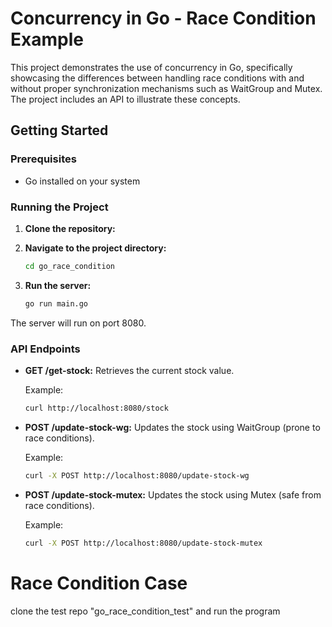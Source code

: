 # Concurrency in Go - Race Condition Example

This project demonstrates the use of concurrency in Go, specifically showcasing the differences between handling race conditions with and without proper synchronization mechanisms such as WaitGroup and Mutex. The project includes an API to illustrate these concepts.


## Getting Started

### Prerequisites

- Go installed on your system

### Running the Project

1. **Clone the repository:**

2. **Navigate to the project directory:**

    ```sh
    cd go_race_condition
    ```

3. **Run the server:**

    ```sh
    go run main.go
    ```

The server will run on port 8080.

### API Endpoints

- **GET /get-stock:** Retrieves the current stock value.

    Example:

    ```sh
    curl http://localhost:8080/stock
    ```

- **POST /update-stock-wg:** Updates the stock using WaitGroup (prone to race conditions).

    Example:

    ```sh
    curl -X POST http://localhost:8080/update-stock-wg
    ```

- **POST /update-stock-mutex:** Updates the stock using Mutex (safe from race conditions).

    Example:

    ```sh
    curl -X POST http://localhost:8080/update-stock-mutex
    ```

# Race Condition Case
clone the test repo "go_race_condition_test" and run the program